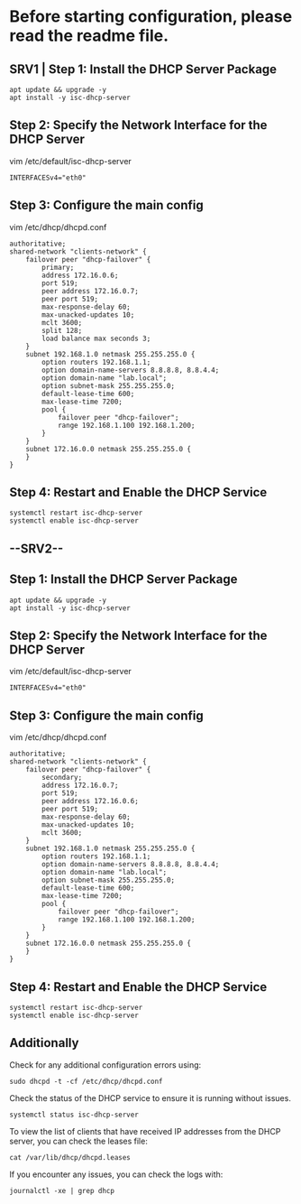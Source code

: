 # Before starting configuration, please read the readme file.
## SRV1 | Step 1: Install the DHCP Server Package
```shell
apt update && upgrade -y
apt install -y isc-dhcp-server
```
## Step 2: Specify the Network Interface for the DHCP Server
vim /etc/default/isc-dhcp-server
```shell
INTERFACESv4="eth0"
```
## Step 3: Configure the main config
vim /etc/dhcp/dhcpd.conf
```shell
authoritative;
shared-network "clients-network" {
    failover peer "dhcp-failover" {
        primary;
        address 172.16.0.6;
        port 519;
        peer address 172.16.0.7;
        peer port 519;
        max-response-delay 60;
        max-unacked-updates 10;
        mclt 3600;
        split 128;
        load balance max seconds 3;
    }
    subnet 192.168.1.0 netmask 255.255.255.0 {
        option routers 192.168.1.1;
        option domain-name-servers 8.8.8.8, 8.8.4.4;
        option domain-name "lab.local";
        option subnet-mask 255.255.255.0;
        default-lease-time 600;
        max-lease-time 7200;
        pool {
            failover peer "dhcp-failover";
            range 192.168.1.100 192.168.1.200;
        }
    }
    subnet 172.16.0.0 netmask 255.255.255.0 {
    }
}    
```
## Step 4: Restart and Enable the DHCP Service
```shell
systemctl restart isc-dhcp-server
systemctl enable isc-dhcp-server
```
## --SRV2--
## Step 1: Install the DHCP Server Package
```shell
apt update && upgrade -y
apt install -y isc-dhcp-server
```
## Step 2: Specify the Network Interface for the DHCP Server
vim /etc/default/isc-dhcp-server
```shell
INTERFACESv4="eth0"
```
## Step 3: Configure the main config
vim /etc/dhcp/dhcpd.conf
```shell
authoritative;
shared-network "clients-network" {
    failover peer "dhcp-failover" {
        secondary;
        address 172.16.0.7;
        port 519;
        peer address 172.16.0.6;
        peer port 519;
        max-response-delay 60;
        max-unacked-updates 10;
        mclt 3600;
    }
    subnet 192.168.1.0 netmask 255.255.255.0 {
        option routers 192.168.1.1;
        option domain-name-servers 8.8.8.8, 8.8.4.4;
        option domain-name "lab.local";
        option subnet-mask 255.255.255.0;
        default-lease-time 600;
        max-lease-time 7200;
        pool {
            failover peer "dhcp-failover";
            range 192.168.1.100 192.168.1.200;
        }
    }
    subnet 172.16.0.0 netmask 255.255.255.0 {
    }
}
```
## Step 4: Restart and Enable the DHCP Service
```shell
systemctl restart isc-dhcp-server
systemctl enable isc-dhcp-server
```
## Additionally
Check for any additional configuration errors using:
```shell
sudo dhcpd -t -cf /etc/dhcp/dhcpd.conf
```
Check the status of the DHCP service to ensure it is running without issues.
```shell
systemctl status isc-dhcp-server
```
To view the list of clients that have received IP addresses from the DHCP server, you can check the leases file:
```shell
cat /var/lib/dhcp/dhcpd.leases
```
If you encounter any issues, you can check the logs with:
```shell
journalctl -xe | grep dhcp
```
